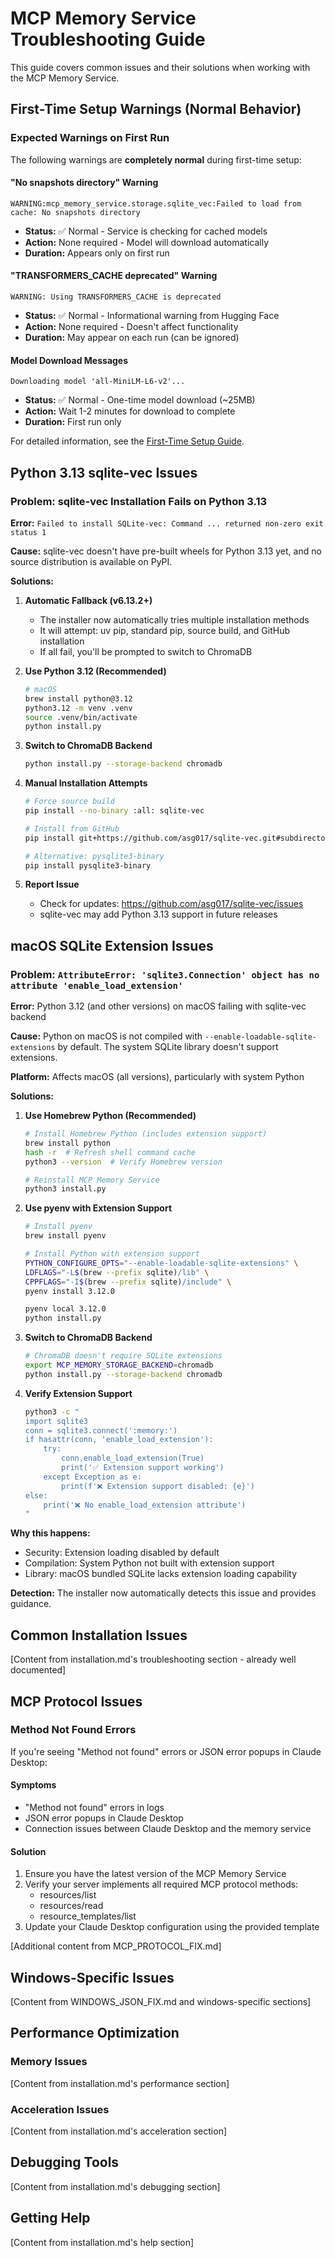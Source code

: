 # MCP Memory Service Troubleshooting Guide

This guide covers common issues and their solutions when working with the MCP Memory Service.

## First-Time Setup Warnings (Normal Behavior)

### Expected Warnings on First Run

The following warnings are **completely normal** during first-time setup:

#### "No snapshots directory" Warning
```
WARNING:mcp_memory_service.storage.sqlite_vec:Failed to load from cache: No snapshots directory
```
- **Status:** ✅ Normal - Service is checking for cached models
- **Action:** None required - Model will download automatically
- **Duration:** Appears only on first run

#### "TRANSFORMERS_CACHE deprecated" Warning  
```
WARNING: Using TRANSFORMERS_CACHE is deprecated
```
- **Status:** ✅ Normal - Informational warning from Hugging Face
- **Action:** None required - Doesn't affect functionality
- **Duration:** May appear on each run (can be ignored)

#### Model Download Messages
```
Downloading model 'all-MiniLM-L6-v2'...
```
- **Status:** ✅ Normal - One-time model download (~25MB)
- **Action:** Wait 1-2 minutes for download to complete
- **Duration:** First run only

For detailed information, see the [First-Time Setup Guide](../first-time-setup.md).

## Python 3.13 sqlite-vec Issues

### Problem: sqlite-vec Installation Fails on Python 3.13
**Error:** `Failed to install SQLite-vec: Command ... returned non-zero exit status 1`

**Cause:** sqlite-vec doesn't have pre-built wheels for Python 3.13 yet, and no source distribution is available on PyPI.

**Solutions:**

1. **Automatic Fallback (v6.13.2+)**
   - The installer now automatically tries multiple installation methods
   - It will attempt: uv pip, standard pip, source build, and GitHub installation
   - If all fail, you'll be prompted to switch to ChromaDB

2. **Use Python 3.12 (Recommended)**
   ```bash
   # macOS
   brew install python@3.12
   python3.12 -m venv .venv
   source .venv/bin/activate
   python install.py
   ```

3. **Switch to ChromaDB Backend**
   ```bash
   python install.py --storage-backend chromadb
   ```

4. **Manual Installation Attempts**
   ```bash
   # Force source build
   pip install --no-binary :all: sqlite-vec
   
   # Install from GitHub
   pip install git+https://github.com/asg017/sqlite-vec.git#subdirectory=python
   
   # Alternative: pysqlite3-binary
   pip install pysqlite3-binary
   ```

5. **Report Issue**
   - Check for updates: https://github.com/asg017/sqlite-vec/issues
   - sqlite-vec may add Python 3.13 support in future releases

## macOS SQLite Extension Issues

### Problem: `AttributeError: 'sqlite3.Connection' object has no attribute 'enable_load_extension'`
**Error:** Python 3.12 (and other versions) on macOS failing with sqlite-vec backend

**Cause:** Python on macOS is not compiled with `--enable-loadable-sqlite-extensions` by default. The system SQLite library doesn't support extensions.

**Platform:** Affects macOS (all versions), particularly with system Python

**Solutions:**

1. **Use Homebrew Python (Recommended)**
   ```bash
   # Install Homebrew Python (includes extension support)
   brew install python
   hash -r  # Refresh shell command cache
   python3 --version  # Verify Homebrew version
   
   # Reinstall MCP Memory Service
   python3 install.py
   ```

2. **Use pyenv with Extension Support**
   ```bash
   # Install pyenv
   brew install pyenv
   
   # Install Python with extension support
   PYTHON_CONFIGURE_OPTS="--enable-loadable-sqlite-extensions" \
   LDFLAGS="-L$(brew --prefix sqlite)/lib" \
   CPPFLAGS="-I$(brew --prefix sqlite)/include" \
   pyenv install 3.12.0
   
   pyenv local 3.12.0
   python install.py
   ```

3. **Switch to ChromaDB Backend**
   ```bash
   # ChromaDB doesn't require SQLite extensions
   export MCP_MEMORY_STORAGE_BACKEND=chromadb
   python install.py --storage-backend chromadb
   ```

4. **Verify Extension Support**
   ```bash
   python3 -c "
   import sqlite3
   conn = sqlite3.connect(':memory:')
   if hasattr(conn, 'enable_load_extension'):
       try:
           conn.enable_load_extension(True)
           print('✅ Extension support working')
       except Exception as e:
           print(f'❌ Extension support disabled: {e}')
   else:
       print('❌ No enable_load_extension attribute')
   "
   ```

**Why this happens:**
- Security: Extension loading disabled by default
- Compilation: System Python not built with extension support
- Library: macOS bundled SQLite lacks extension loading capability

**Detection:** The installer now automatically detects this issue and provides guidance.

## Common Installation Issues

[Content from installation.md's troubleshooting section - already well documented]

## MCP Protocol Issues

### Method Not Found Errors

If you're seeing "Method not found" errors or JSON error popups in Claude Desktop:

#### Symptoms
- "Method not found" errors in logs
- JSON error popups in Claude Desktop
- Connection issues between Claude Desktop and the memory service

#### Solution
1. Ensure you have the latest version of the MCP Memory Service
2. Verify your server implements all required MCP protocol methods:
   - resources/list
   - resources/read
   - resource_templates/list
3. Update your Claude Desktop configuration using the provided template

[Additional content from MCP_PROTOCOL_FIX.md]

## Windows-Specific Issues

[Content from WINDOWS_JSON_FIX.md and windows-specific sections]

## Performance Optimization

### Memory Issues
[Content from installation.md's performance section]

### Acceleration Issues
[Content from installation.md's acceleration section]

## Debugging Tools

[Content from installation.md's debugging section]

## Getting Help

[Content from installation.md's help section]
